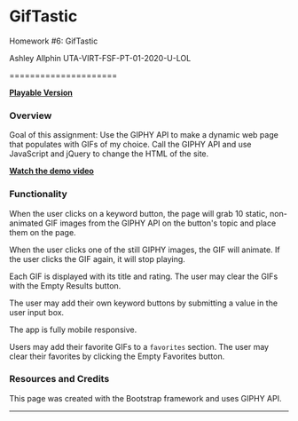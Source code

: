 # GifTastic
Homework #6: GifTastic

Ashley Allphin
UTA-VIRT-FSF-PT-01-2020-U-LOL

=====================

**[Playable Version](https://ashleyallphin.github.io/GifTastic/)**

### Overview

Goal of this assignment: Use the GIPHY API to make a dynamic web page that populates with GIFs of my choice.  Call the GIPHY API and use JavaScript and jQuery to change the HTML of the site.


**[Watch the demo video](https://youtu.be/BqreERTLjgQ)**


### Functionality

When the user clicks on a keyword button, the page will grab 10 static, non-animated GIF images from the GIPHY API on the button's topic and place them on the page.

When the user clicks one of the still GIPHY images, the GIF will animate. If the user clicks the GIF again, it will stop playing.

Each GIF is displayed with its title and rating.  The user may clear the GIFs with the Empty Results button.

The user may add their own keyword buttons by submitting a value in the user input box. 

The app is fully mobile responsive.

Users may add their favorite GIFs to a `favorites` section.  The user may clear their favorites by clicking the Empty Favorites button.


### Resources and Credits
This page was created with the Bootstrap framework and uses GIPHY API.

- - -

